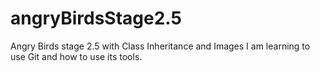 # angryBirdsStage2.5
Angry Birds stage 2.5 with Class Inheritance and Images
I am learning to use Git and how to use its tools.